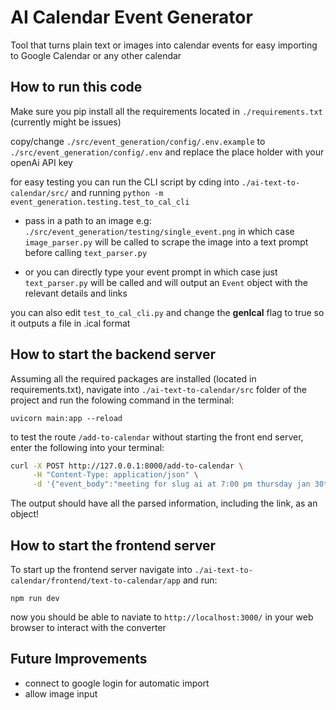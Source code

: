 # AI Calendar Event Generator

Tool that turns plain text or images into calendar events for easy importing to Google Calendar or any other calendar

## How to run this code

Make sure you pip install all the requirements located in `./requirements.txt` (currently might be issues)

copy/change `./src/event_generation/config/.env.example` to `./src/event_generation/config/.env` and replace the place holder with your openAi API key

for easy testing you can run the CLI script by cding into `./ai-text-to-calendar/src/` and running `python -m event_generation.testing.test_to_cal_cli`

- pass in a path to an image e.g: `./src/event_generation/testing/single_event.png` in which case `image_parser.py` will be called to scrape the image into a text prompt before calling `text_parser.py`

- or you can directly type your event prompt in which case just `text_parser.py` will be called and will output an `Event` object with the relevant details and links

you can also edit `test_to_cal_cli.py` and change the **genIcal** flag to true so it outputs a file in .ical format

## How to start the backend server

Assuming all the required packages are installed (located in requirements.txt), navigate into `./ai-text-to-calendar/src` folder of the project and run the folowing command in the terminal:

`uvicorn main:app --reload`

to test the route `/add-to-calendar` without starting the front end server, enter the following into your terminal:

```bash
curl -X POST http://127.0.0.1:8000/add-to-calendar \
     -H "Content-Type: application/json" \
     -d '{"event_body":"meeting for slug ai at 7:00 pm thursday jan 30th, attendees will be Anurag and Bob","platform":"google calendar"}'
```

The output should have all the parsed information, including the link, as an object!

## How to start the frontend server

To start up the frontend server navigate into `./ai-text-to-calendar/frontend/text-to-calendar/app`
and run:

`npm run dev`

now you should be able to naviate to `http://localhost:3000/` in your web browser to interact with the converter

## Future Improvements

- connect to google login for automatic import
- allow image input
